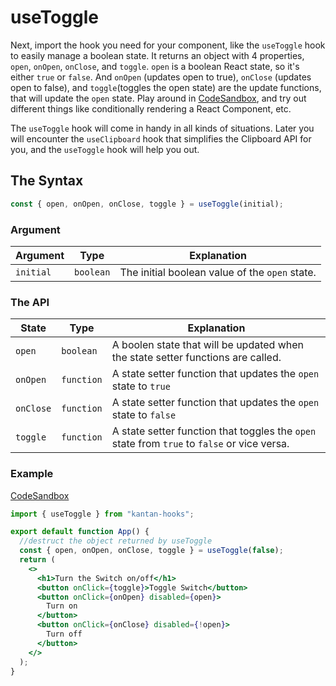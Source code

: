 # useToggle

Next, import the hook you need for your component, like the `useToggle` hook to easily manage a boolean state. It returns an object with 4 properties, `open`, `onOpen`, `onClose`, and `toggle`. `open` is a boolean React state, so it's either `true` or `false`. And `onOpen` (updates open to true), `onClose` (updates open to false), and `toggle`(toggles the open state) are the update functions, that will update the `open` state. Play around in [CodeSandbox](https://codesandbox.io/s/small-sea-rrbuc?file=/src/Toggle.tsx), and try out different things like conditionally rendering a React Component, etc.

The `useToggle` hook will come in handy in all kinds of situations. Later you will encounter the `useClipboard` hook that simplifies the Clipboard API for you, and the `useToggle` hook will help you out.

## The Syntax

```jsx
const { open, onOpen, onClose, toggle } = useToggle(initial);
```

### Argument

| Argument  | Type      | Explanation                                    |
| --------- | --------- | ---------------------------------------------- |
| `initial` | `boolean` | The initial boolean value of the `open` state. |

### The API

| State     | Type       | Explanation                                                                                 |
| --------- | ---------- | ------------------------------------------------------------------------------------------- |
| `open`    | `boolean`  | A boolen state that will be updated when the state setter functions are called.             |
| `onOpen`  | `function` | A state setter function that updates the `open` state to `true`                             |
| `onClose` | `function` | A state setter function that updates the `open` state to `false`                            |
| `toggle`  | `function` | A state setter function that toggles the `open` state from `true` to `false` or vice versa. |

### Example

[CodeSandbox](https://rrbuc.csb.app/toggle)

```jsx title="src/App.js"
import { useToggle } from "kantan-hooks";

export default function App() {
  //destruct the object returned by useToggle
  const { open, onOpen, onClose, toggle } = useToggle(false);
  return (
    <>
      <h1>Turn the Switch on/off</h1>
      <button onClick={toggle}>Toggle Switch</button>
      <button onClick={onOpen} disabled={open}>
        Turn on
      </button>
      <button onClick={onClose} disabled={!open}>
        Turn off
      </button>
    </>
  );
}
```
